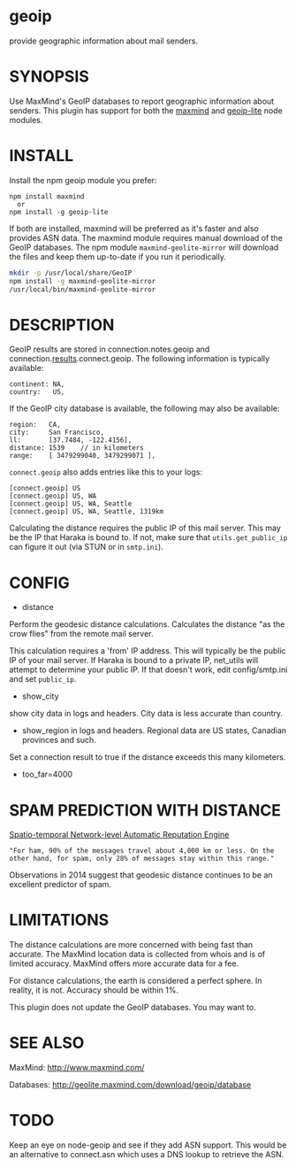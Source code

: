 
# geoip

provide geographic information about mail senders.

# SYNOPSIS

Use MaxMind's GeoIP databases to report geographic information about senders. This plugin has support for both the [maxmind](https://github.com/runk/node-maxmind) and [geoip-lite](https://github.com/bluesmoon/node-geoip) node modules.

# INSTALL

Install the npm geoip module you prefer:

    npm install maxmind
      or
    npm install -g geoip-lite

If both are installed, maxmind will be preferred as it's faster and also provides ASN data. The maxmind module requires manual download of the GeoIP databases. The npm module `maxmind-geolite-mirror` will download the files and keep them up-to-date if you run it periodically.

```bash
mkdir -p /usr/local/share/GeoIP
npm install -g maxmind-geolite-mirror
/usr/local/bin/maxmind-geolite-mirror
```

# DESCRIPTION

GeoIP results are stored in connection.notes.geoip and connection.[results](https://github.com/baudehlo/Haraka/blob/master/docs/Results.md).connect.geoip. The following information is typically available:

    continent: NA,
    country:   US,

If the GeoIP city database is available, the following may also be available:

    region:   CA,
    city:     San Francisco,
    ll:       [37.7484, -122.4156],
    distance: 1539    // in kilometers
    range:    [ 3479299040, 3479299071 ],

`connect.geoip` also adds entries like this to your logs:

    [connect.geoip] US
    [connect.geoip] US, WA
    [connect.geoip] US, WA, Seattle
    [connect.geoip] US, WA, Seattle, 1319km

Calculating the distance requires the public IP of this mail server. This may
be the IP that Haraka is bound to. If not, make sure that `utils.get_public_ip`
can figure it out (via STUN or in `smtp.ini`).

# CONFIG

- distance

Perform the geodesic distance calculations. Calculates the distance "as the
crow flies" from the remote mail server.

This calculation requires a 'from' IP address. This will typically be the
public IP of your mail server. If Haraka is bound to a private IP, net\_utils
will attempt to determine your public IP. If that doesn't work, edit
config/smtp.ini and set `public_ip`.

- show\_city

show city data in logs and headers. City data is less accurate than country.

- show\_region in logs and headers. Regional data are US states, Canadian
  provinces and such.

Set a connection result to true if the distance exceeds this many kilometers.

- too\_far=4000


# SPAM PREDICTION WITH DISTANCE

[Spatio-temporal Network-level Automatic Reputation Engine](http://www.cc.gatech.edu/~feamster/papers/snare-usenix09.pdf)

    "For ham, 90% of the messages travel about 4,000 km or less. On the
    other hand, for spam, only 28% of messages stay within this range."

Observations in 2014 suggest that geodesic distance continues to be an
excellent predictor of spam.


# LIMITATIONS

The distance calculations are more concerned with being fast than
accurate. The MaxMind location data is collected from whois and is of
limited accuracy. MaxMind offers more accurate data for a fee.

For distance calculations, the earth is considered a perfect sphere. In
reality, it is not. Accuracy should be within 1%.

This plugin does not update the GeoIP databases. You may want to.


# SEE ALSO

MaxMind: http://www.maxmind.com/

Databases: http://geolite.maxmind.com/download/geoip/database


# TODO

Keep an eye on node-geoip and see if they add ASN support. This would be an
alternative to connect.asn which uses a DNS lookup to retrieve the ASN.

